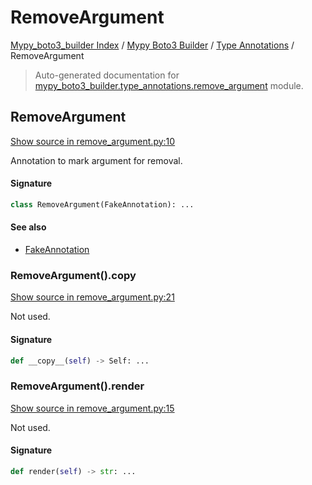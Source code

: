 # RemoveArgument

[Mypy_boto3_builder Index](../../README.md#mypy_boto3_builder-index) / [Mypy Boto3 Builder](../index.md#mypy-boto3-builder) / [Type Annotations](./index.md#type-annotations) / RemoveArgument

> Auto-generated documentation for [mypy_boto3_builder.type_annotations.remove_argument](https://github.com/youtype/mypy_boto3_builder/blob/main/mypy_boto3_builder/type_annotations/remove_argument.py) module.

## RemoveArgument

[Show source in remove_argument.py:10](https://github.com/youtype/mypy_boto3_builder/blob/main/mypy_boto3_builder/type_annotations/remove_argument.py#L10)

Annotation to mark argument for removal.

#### Signature

```python
class RemoveArgument(FakeAnnotation): ...
```

#### See also

- [FakeAnnotation](./fake_annotation.md#fakeannotation)

### RemoveArgument().__copy__

[Show source in remove_argument.py:21](https://github.com/youtype/mypy_boto3_builder/blob/main/mypy_boto3_builder/type_annotations/remove_argument.py#L21)

Not used.

#### Signature

```python
def __copy__(self) -> Self: ...
```

### RemoveArgument().render

[Show source in remove_argument.py:15](https://github.com/youtype/mypy_boto3_builder/blob/main/mypy_boto3_builder/type_annotations/remove_argument.py#L15)

Not used.

#### Signature

```python
def render(self) -> str: ...
```
